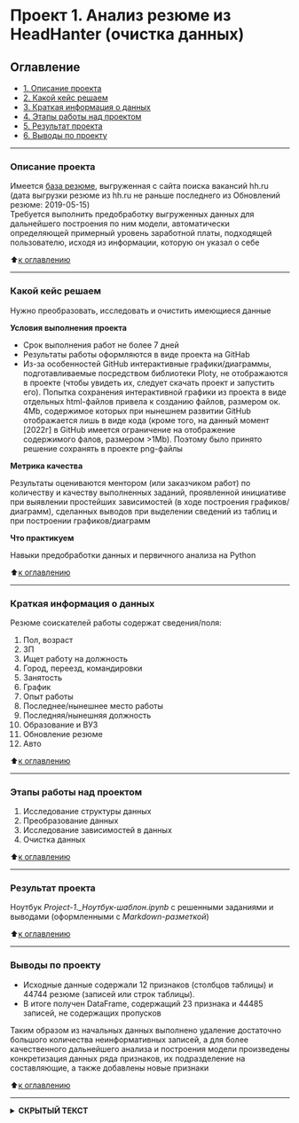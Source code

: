 # Проект 1. Анализ резюме из HeadHanter (очистка данных)


## Оглавление
* [1. Описание проекта](#Описание-проекта)
* [2. Какой кейс решаем](#Какой-кейс-решаем)
* [3. Краткая информация о данных](#Краткая-информация-о-данных)
* [4. Этапы работы над проектом](#Этапы-работы-над-проектом)
* [5. Результат проекта](#Результат-проекта)
* [6. Выводы по проекту](#Выводы-по-проекту)

***
### Описание проекта

Имеется [база резюме](https://drive.google.com/file/d/1NIfRRjPfA-LXp8VGHug7-P1_tekF0NUs/ "(доступ открыт)"), выгруженная с сайта поиска вакансий hh.ru  
(дата выгрузки резюме из hh.ru не раньше последнего из Обновлений резюме: 2019-05-15)  
Требуется выполнить предобработку выгруженных данных для дальнейшего построения по ним модели, автоматически определяющей примерный уровень заработной платы, подходящей пользователю, исходя из информации, которую он указал о себе  

:arrow_up:[к оглавлению](#Оглавление)

***
### Какой кейс решаем

Нужно преобразовать, исследовать и очистить имеющиеся данные

**Условия выполнения проекта**
- Срок выполнения работ не более 7 дней
- Результаты работы оформляются в виде проекта на GitHab
- Из-за особенностей GitHub интерактивные графики/диаграммы, подготавливаемые посредством библиотеки Ploty, не отображаются в проекте (чтобы увидеть их, следует скачать проект и запустить его). Попытка сохранения интерактивной графики из проекта в виде отдельных html-файлов привела к созданию файлов, размером ок. 4Mb, содержимое которых при нынешнем развитии GitHub отображается лишь в виде кода (кроме того, на данный момент [2022г] в GitHub имеется ограничение на отображение содержимого фалов, размером >1Mb). Поэтому было принято решение сохранять в проекте png-файлы

**Метрика качества**

Результаты оцениваются ментором (или заказчиком работ) по количеству и качеству выполненных заданий, проявленной инициативе при выявлении простейших зависимостей (в ходе построения графиков/диаграмм), сделанных выводов при выделении сведений из таблиц и при построении графиков/диаграмм

**Что практикуем**

Навыки предобработки данных и первичного анализа на Python

:arrow_up:[к оглавлению](#Оглавление)

***

### Краткая информация о данных

Резюме соискателей работы содержат сведения/поля:

  1. Пол, возраст
  2. ЗП
  3. Ищет работу на должность
  4. Город, переезд, командировки
  5. Занятость
  6. График
  7. Опыт работы
  8. Последнее/нынешнее место работы
  9. Последняя/нынешняя должность
  10. Образование и ВУЗ
  11. Обновление резюме
  12. Авто

:arrow_up:[к оглавлению](#Оглавление)

***
### Этапы работы над проектом

  1. Исследование структуры данных
  2. Преобразование данных
  3. Исследование зависимостей в данных
  4. Очистка данных

:arrow_up:[к оглавлению](#Оглавление)

***
### Результат проекта

Ноутбук *Project-1._Ноутбук-шаблон.ipynb* с решенными заданиями и выводами (оформленными с *Markdown-разметкой*)

:arrow_up:[к оглавлению](#Оглавление)

***
### Выводы по проекту

  * Исходные данные содержали 12 признаков (столбцов таблицы) и 44744 резюме (записей или строк таблицы).
  * В итоге получен DataFrame, содержащий 23 признака и 44485 записей, не содержащих пропусков
  
  Таким образом из начальных данных выполнено удаление достаточно большого количества неинформативных записей, а для более качественного дальнейшего анализа и построения модели произведены конкретизация данных ряда признаков, их подразделение на составляющие, а также добавлены новые признаки

:arrow_up:[к оглавлению](#Оглавление)

***

</b></details>
<details>
<summary> <b>СКРЫТЫЙ ТЕКСТ</b> </summary><br><b>
<img src="https://github.com/Vladis-GitHub/sf_data_sciense/blob/main/MISC/WhatAreYouDoingHere.jpg" width="300">

А что вы ожидали здесь увидеть? :smirk:
</b></details>
